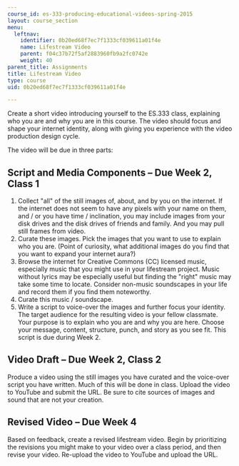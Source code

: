 ```yaml
---
course_id: es-333-producing-educational-videos-spring-2015
layout: course_section
menu:
  leftnav:
    identifier: 0b20ed68f7ec7f1333cf039611a01f4e
    name: Lifestream Video
    parent: f04c37b72f5af2883960fb9a2fc0742e
    weight: 40
parent_title: Assignments
title: Lifestream Video
type: course
uid: 0b20ed68f7ec7f1333cf039611a01f4e

---
```


Create a short video introducing yourself to the ES.333 class, explaining who you are and why you are in this course. The video should focus and shape your internet identity, along with giving you experience with the video production design cycle.

The video will be due in three parts:

Script and Media Components – Due Week 2, Class 1
-------------------------------------------------

1.  Collect "all" of the still images of, about, and by you on the internet. If the internet does not seem to have any pixels with your name on them, and / or you have time / inclination, you may include images from your disk drives and the disk drives of friends and family. And you may pull still frames from video.
2.  Curate these images. Pick the images that you want to use to explain who you are. (Point of curiosity, what additional images do you find that you want to expand your internet aura?)
3.  Browse the internet for Creative Commons (CC) licensed music, especially music that you might use in your lifestream project. Music without lyrics may be especially useful but finding the "right" music may take some time to locate. Consider non-music soundscapes in your life and record them if you find them noteworthy.
4.  Curate this music / soundscape.
5.  Write a script to voice-over the images and further focus your identity. The target audience for the resulting video is your fellow classmate. Your purpose is to explain who you are and why you are here. Choose your message, content, structure, punch, and story as you see fit. This script is due during Week 2.

Video Draft – Due Week 2, Class 2
---------------------------------

Produce a video using the still images you have curated and the voice-over script you have written. Much of this will be done in class. Upload the video to YouTube and submit the URL. Be sure to cite sources of images and sound that are not your creation.

Revised Video – Due Week 4
--------------------------

Based on feedback, create a revised lifestream video. Begin by prioritizing the revisions you might make to your video over a class period, and then revise your video. Re-upload the video to YouTube and upload the URL.